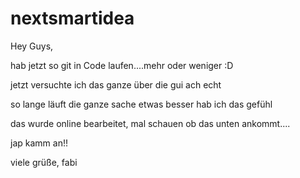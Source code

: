 # nextsmartidea

Hey Guys,

hab jetzt so git in Code laufen....mehr oder weniger :D

jetzt versuchte ich das ganze über die gui
ach echt
 
so lange läuft die ganze sache etwas besser hab ich das gefühl

das wurde online bearbeitet, mal schauen ob das unten ankommt....

 jap kamm an!!
 
 viele grüße, fabi